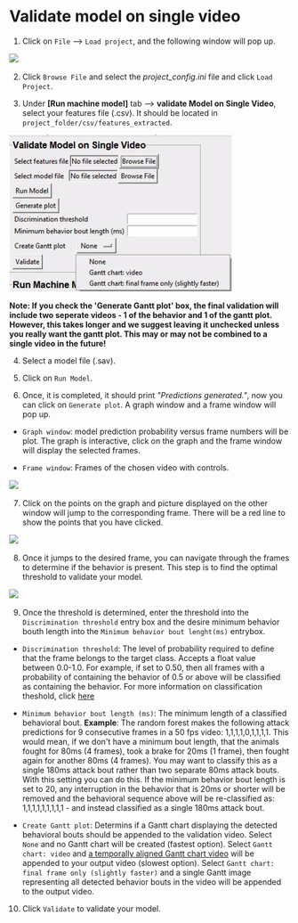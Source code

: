 # Validate model on single video

1. Click on `File` --> `Load project`, and the following window will pop up.

![](/images/loadprojectini.PNG)

2. Click `Browse File` and select the *project_config.ini* file and click `Load Project`.

3. Under **[Run machine model]** tab --> **validate Model on Single Video**, select your features file (.csv). It should be located in `project_folder/csv/features_extracted`.

![](/images/Validate_0821.png)

**Note: If you check the 'Generate Gantt plot' box, the final validation will include two seperate videos - 1 of the behavior and 1 of the gantt plot. However, this takes longer and we suggest leaving it unchecked unless you really want the gantt plot. This may or may not be combined to a single video in the future!**

4. Select a model file (.sav).

5. Click on `Run Model`.

6. Once, it is completed, it should print *"Predictions generated."*, now you can click on `Generate plot`. A graph window and a frame window will pop up.

- `Graph window`: model prediction probability versus frame numbers will be plot. The graph is interactive, click on the graph and the frame window will display the selected frames.

- `Frame window`: Frames of the chosen video with controls.

![](/images/validategraph1.PNG)

7. Click on the points on the graph and picture displayed on the other window will jump to the corresponding frame. There will be a red line to show the points that you have clicked.

![](/images/validategraph2.PNG)

8. Once it jumps to the desired frame, you can navigate through the frames to determine if the behavior is present. This step is to find the optimal threshold to validate your model.

![](/images/validategraph.gif)

9. Once the threshold is determined, enter the threshold into the `Discrimination threshold` entry box and the desire minimum behavior bouth length into the `Minimum behavior bout lenght(ms)` entrybox.

- `Discrimination threshold`: The level of probability required to define that the frame belongs to the target class. Accepts a float value between 0.0-1.0. For example, if set to 0.50, then all frames with a probability of containing the behavior of 0.5 or above will be classified as containing the behavior. For more information on classification theshold, click [here](https://www.scikit-yb.org/en/latest/api/classifier/threshold.html)

- `Minimum behavior bout length (ms)`: The minimum length of a classified behavioral bout. **Example**: The random forest makes the following attack predictions for 9 consecutive frames in a 50 fps video: 1,1,1,1,0,1,1,1,1. This would mean, if we don't have a minimum bout length, that the animals fought for 80ms (4 frames), took a brake for 20ms (1 frame), then fought again for another 80ms (4 frames). You may want to classify this as a single 180ms attack bout rather than two separate 80ms attack bouts. With this setting you can do this. If the minimum behavior bout length is set to 20, any interruption in the behavior that is 20ms or shorter will be removed and the behavioral sequence above will be re-classified as: 1,1,1,1,1,1,1,1,1 - and instead classified as a single 180ms attack bout. 

- `Create Gantt plot`: Determins if a Gantt chart displaying the detected behavioral bouts should be appended to the validation video. Select `None` and no Gantt chart will be created (fastest option). Select `Gantt chart: video` and [a temporally aligned Gantt chart video](https://www.youtube.com/watch?v=UOLSj7DGKRo) will be appended to your output video (slowest option). Select `Gantt chart: final frame only (slightly faster)` and a single Gantt image representing all detected behavior bouts in the video will be appended to the output video. 

10. Click `Validate` to validate your model.
